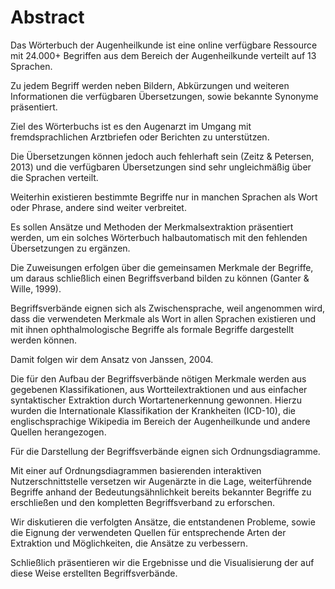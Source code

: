Abstract
================================================================================

Das Wörterbuch der Augenheilkunde ist eine online verfügbare Ressource mit 24.000+ Begriffen aus dem Bereich der Augenheilkunde verteilt auf 13 Sprachen.
<!-- The Dictionary of Ophthalmology is an online resource containing more than 24.000 terms specific to ophthalmology distributed over 13 languages. -->

Zu jedem Begriff werden neben Bildern, Abkürzungen und weiteren Informationen die verfügbaren Übersetzungen, sowie bekannte Synonyme präsentiert.
<!-- ----------------------------------------------------------------------------------------- -->
<!-- Im Konferenz-Abstract Tilburg steht '...arranged by synonymy...': wie beschreibt man das am Besten auf deutsch? -->
<!-- Vielleicht 'geordnet anhand von Synonymen'? -->
<!-- ----------------------------------------------------------------------------------------- -->
<!-- Ich muss gestehen, ich habe das nicht verstanden und daher die Formulierung '...sowie bekannte Synonyme...' gewählt. -->
<!-- ----------------------------------------------------------------------------------------- -->
<!-- ----------------------------------------------------------------------------------------- -->
<!-- Each term is presented together with its available translations and other synonyms, many are accompanied with images. -->

Ziel des Wörterbuchs ist es den Augenarzt im Umgang mit fremdsprachlichen Arztbriefen oder Berichten zu unterstützen. 
<!-- The Dictionary of Ophthalmology aims to support the practitioner in dealing with medical reports of patients written in foreign languages. -->

Die Übersetzungen können jedoch auch fehlerhaft sein (Zeitz & Petersen, 2013) und die verfügbaren Übersetzungen sind sehr ungleichmäßig über die Sprachen verteilt.
<!-- But some translations may be erroneous (Zeitz & Petersen, 2013) and the translations available in the dictionary are very unevenly distributed across the 13 languages. -->

Weiterhin existieren bestimmte Begriffe nur in manchen Sprachen als Wort oder Phrase, andere sind weiter verbreitet.
<!-- Furthermore there may be medical terms existing only in some languages as a word or phrase while other terms are commonplace in most languages. -->

Es sollen Ansätze und Methoden der Merkmalsextraktion präsentiert werden, um ein solches Wörterbuch halbautomatisch mit den fehlenden Übersetzungen zu ergänzen.
<!-- Hier habe ich noch das Problem, dass wir von Merkmalen sprechen, aber FCA und Janssen erst danach erwähnt werden. Wir müssten eigentlich explizieren welcher Art die Merkmale sind (lexikalische Merkmale, semantische Merkmale, usw.), oder diesen Satz erst später bringen. -->
<!-- Folgend habe ich dieses Problem umgangen, indem ich den Begriff descriptive keywords verwende und das Prinzip des Taggings mit reingebracht habe. -->

<!-- We will present methods for extracting descriptive keywords from various sources with which we enrich the dictionary semi-automatically by tagging relating terms with them in order to bridge missing or erroneous translations. --> 

<!-- Im folgenden Satz: welche Zuweisungen? -->
Die Zuweisungen erfolgen über die gemeinsamen Merkmale der Begriffe, um daraus schließlich einen Begriffsverband bilden zu können (Ganter & Wille, 1999).
<!-- With the resulting set of keywords and their respective term-assignments we aim to establish a Formal Concept (Ganter & Wille, 1999) in which the extracted keywords serve as features for describing formal objects that represent the dictionary's terms.

Commonly distributed subsets of features point to similar objects within the Formal Concept and shape a semantic network. -->
<!-- ANMERKUNG zu vorheriger Zeile: ich weiß nicht sicher, was Du mit 'commonly distributed' meinst. Vielleicht so etwas wie 'Subsets that share feature point [...]'? -->

Begriffsverbände eignen sich als Zwischensprache, weil angenommen wird, dass die verwendeten Merkmale als Wort in allen Sprachen existieren und mit ihnen ophthalmologische Begriffe als formale Begriffe dargestellt werden können.
<!-- A Formal Concept is suitable for describing an Interlingua, because it is assumed that lexical representations of our used features exist in all languages and can therefore be used to constitute opthalmological terms as formal objects. -->

Damit folgen wir dem Ansatz von Janssen, 2004.
<!-- By doing this we follow the approach of Janssen, 2004. -->

Die für den Aufbau der Begriffsverbände nötigen Merkmale werden aus gegebenen Klassifikationen, aus Wortteilextraktionen und aus einfacher syntaktischer Extraktion durch Wortartenerkennung gewonnen.
Hierzu wurden die Internationale Klassifikation der Krankheiten (ICD-10), die englischsprachige Wikipedia im Bereich der Augenheilkunde und andere Quellen herangezogen.
<!-- The data for the extraction of features came from the World Health Organizations International Classfication of Diseases, the english language part of Wikipedia and some additional sources. --> 
<!-- Using a part-of-speech tagger and distinct word affixes in the field of ophthalmology provided the features necessary to build formal concepts. -->
<!-- ANMERKUNG zu vorheriger Zeile: ich habe schon wieder vergessen, wie wir 'Begriffsverband/Begriffsverbände' übersetzt haben. -->

Für die Darstellung der Begriffsverbände eignen sich Ordnungsdiagramme.
<!-- The results are visualized with the help of Hasse-diagrams. -->

Mit einer auf Ordnungsdiagrammen basierenden interaktiven Nutzerschnittstelle versetzen wir Augenärzte in die Lage, weiterführende Begriffe anhand der Bedeutungsähnlichkeit bereits bekannter Begriffe zu erschließen und den kompletten Begriffsverband zu erforschen.

<!-- The nodes in the Hasse-diagrams are hyperlinks and thus provide the means for the practitioner to swiftly navigate related terms. -->
<!-- ANMERKUNG zu vorheriger Zeile (deutsch): soll man nochmal explizieren, wie die Ähnlichkeit gemessen wird? --> 

Wir diskutieren die verfolgten Ansätze, die entstandenen Probleme, sowie die Eignung der verwendeten Quellen für entsprechende Arten der Extraktion und Möglichkeiten, die Ansätze zu verbessern.

<!-- Finally we discuss the problems encountered with gathering the data and extracting the features. -->
<!-- We present the different attempts made to overcome these problems and discuss ways to improve on the methods used. -->

Schließlich präsentieren wir die Ergebnisse und die Visualisierung der auf diese Weise erstellten Begriffsverbände.
<!-- ANMERKUNG zu voheriger Zeile: das wäre dann vermutlich im Umfang ähnlich, wie am Ende des Berichts, also ein, zwei Verbände etc.? -->


